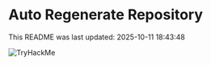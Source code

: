 # Auto Regenerate Repository

This README was last updated: 2025-10-11 18:43:48

 ![TryHackMe](https://tryhackme.com/badge/533634)